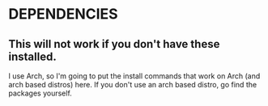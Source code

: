 # DEPENDENCIES

## This will not work if you don't have these installed.

I use Arch, so I'm going to put the install commands that work on Arch (and arch based distros) here. If you don't use an arch based distro, go find the packages yourself.


